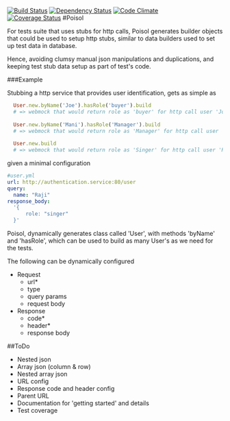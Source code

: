 
[![Build Status](https://travis-ci.org/paramadeep/poisol.svg?branch=master)](https://travis-ci.org/paramadeep/poisol) 
[![Dependency Status](https://gemnasium.com/paramadeep/poisol.svg)](https://gemnasium.com/paramadeep/poisol)
[![Code Climate](https://codeclimate.com/github/paramadeep/poisol/badges/gpa.svg)](https://codeclimate.com/github/paramadeep/poisol)  
[![Coverage Status](https://coveralls.io/repos/paramadeep/poisol/badge.png)](https://coveralls.io/r/paramadeep/poisol)
#Poisol

For tests suite that uses stubs for http calls, Poisol generates builder objects that could be used to setup http stubs, similar to data builders used to set up test data in database. 


Hence, avoiding clumsy manual json manipulations and duplications, and keeping test stub data setup as part of test's code.


###Example

Stubbing a http service that provides user identification, gets as simple as 

```ruby
  User.new.byName('Joe').hasRole('buyer').build  
  # => webmock that would return role as 'buyer' for http call user 'Joe'
  
  User.new.byName('Mani').hasRole('Manager').build 
  # => webmock that would return role as 'Manager' for http call user 'Mani'
  
  User.new.build 
  # => webmock that would return role as 'Singer' for http call user 'Raji'
```
given a minimal configuration

```yaml
#user.yml
url: http://authentication.service:80/user
query: 
  name: "Raji"
response_body:
  '{
      role: "singer"
  }'
```
Poisol, dynamically generates class called 'User', with methods 'byName' and 'hasRole', which can be used to build as many User's as we need for the tests.

The following can be dynamically configured
- Request 
  - url*
  - type
  - query params
  - request body
- Response 
  - code*
  - header*
  - response body

##ToDo
* Nested json
* Array json (column & row)
* Nested array json
* URL config 
* Response code and header config
* Parent URL
* Documentation for 'getting started' and details
* Test coverage
